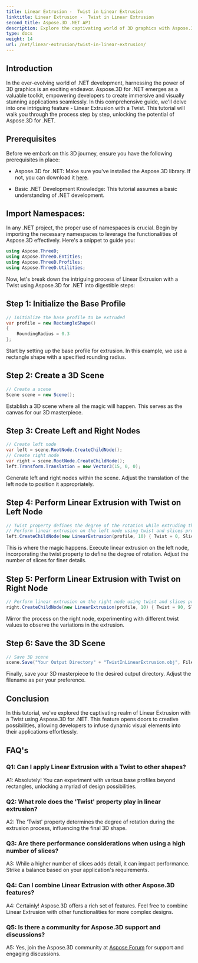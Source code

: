 ```yaml
---
title: Linear Extrusion -  Twist in Linear Extrusion
linktitle: Linear Extrusion -  Twist in Linear Extrusion
second_title: Aspose.3D .NET API
description: Explore the captivating world of 3D graphics with Aspose.3D for .NET. Learn step by step Linear Extrusion with a Twist.
type: docs
weight: 14
url: /net/linear-extrusion/twist-in-linear-extrusion/
---
```

## Introduction

In the ever-evolving world of .NET development, harnessing the power of 3D graphics is an exciting endeavor. Aspose.3D for .NET emerges as a valuable toolkit, empowering developers to create immersive and visually stunning applications seamlessly. In this comprehensive guide, we'll delve into one intriguing feature - Linear Extrusion with a Twist. This tutorial will walk you through the process step by step, unlocking the potential of Aspose.3D for .NET.

## Prerequisites

Before we embark on this 3D journey, ensure you have the following prerequisites in place:

- Aspose.3D for .NET: Make sure you've installed the Aspose.3D library. If not, you can download it [here](https://releases.aspose.com/3d/net/).

- Basic .NET Development Knowledge: This tutorial assumes a basic understanding of .NET development.

## Import Namespaces:

In any .NET project, the proper use of namespaces is crucial. Begin by importing the necessary namespaces to leverage the functionalities of Aspose.3D effectively. Here's a snippet to guide you:

```csharp
using Aspose.ThreeD;
using Aspose.ThreeD.Entities;
using Aspose.ThreeD.Profiles;
using Aspose.ThreeD.Utilities;
```

Now, let's break down the intriguing process of Linear Extrusion with a Twist using Aspose.3D for .NET into digestible steps:

## Step 1: Initialize the Base Profile

```csharp
// Initialize the base profile to be extruded
var profile = new RectangleShape()
{
    RoundingRadius = 0.3
};
```

Start by setting up the base profile for extrusion. In this example, we use a rectangle shape with a specified rounding radius.

## Step 2: Create a 3D Scene

```csharp
// Create a scene 
Scene scene = new Scene();
```

Establish a 3D scene where all the magic will happen. This serves as the canvas for our 3D masterpiece.

## Step 3: Create Left and Right Nodes

```csharp
// Create left node
var left = scene.RootNode.CreateChildNode();
// Create right node
var right = scene.RootNode.CreateChildNode();
left.Transform.Translation = new Vector3(15, 0, 0);
```

Generate left and right nodes within the scene. Adjust the translation of the left node to position it appropriately.

## Step 4: Perform Linear Extrusion with Twist on Left Node

```csharp
// Twist property defines the degree of the rotation while extruding the profile
// Perform linear extrusion on the left node using twist and slices property
left.CreateChildNode(new LinearExtrusion(profile, 10) { Twist = 0, Slices = 100 });
```

This is where the magic happens. Execute linear extrusion on the left node, incorporating the twist property to define the degree of rotation. Adjust the number of slices for finer details.

## Step 5: Perform Linear Extrusion with Twist on Right Node

```csharp
// Perform linear extrusion on the right node using twist and slices property
right.CreateChildNode(new LinearExtrusion(profile, 10) { Twist = 90, Slices = 100 });
```

Mirror the process on the right node, experimenting with different twist values to observe the variations in the extrusion.

## Step 6: Save the 3D Scene

```csharp
// Save 3D scene
scene.Save("Your Output Directory" + "TwistInLinearExtrusion.obj", FileFormat.WavefrontOBJ);
```

Finally, save your 3D masterpiece to the desired output directory. Adjust the filename as per your preference.

## Conclusion

In this tutorial, we've explored the captivating realm of Linear Extrusion with a Twist using Aspose.3D for .NET. This feature opens doors to creative possibilities, allowing developers to infuse dynamic visual elements into their applications effortlessly.

## FAQ's

### Q1: Can I apply Linear Extrusion with a Twist to other shapes?

A1: Absolutely! You can experiment with various base profiles beyond rectangles, unlocking a myriad of design possibilities.

### Q2: What role does the 'Twist' property play in linear extrusion?

A2: The 'Twist' property determines the degree of rotation during the extrusion process, influencing the final 3D shape.

### Q3: Are there performance considerations when using a high number of slices?

A3: While a higher number of slices adds detail, it can impact performance. Strike a balance based on your application's requirements.

### Q4: Can I combine Linear Extrusion with other Aspose.3D features?

A4: Certainly! Aspose.3D offers a rich set of features. Feel free to combine Linear Extrusion with other functionalities for more complex designs.

### Q5: Is there a community for Aspose.3D support and discussions?

A5: Yes, join the Aspose.3D community at [Aspose Forum](https://forum.aspose.com/c/3d/18) for support and engaging discussions.
